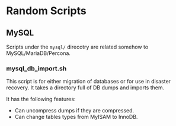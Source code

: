 # Random Scripts

## MySQL

Scripts under the `mysql/` direcotry are related somehow to MySQL/MariaDB/Percona.

### mysql_db_import.sh

This script is for either migration of databases or for use in disaster recovery. It takes a directory full of DB dumps and imports them.

It has the following features:

* Can uncompress dumps if they are compressed.
* Can change tables types from MyISAM to InnoDB.

